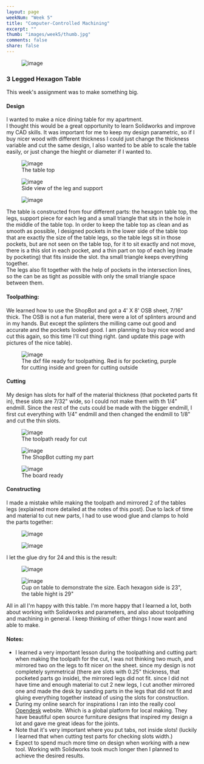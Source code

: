 ```yaml
---
layout: page
weekNum: "Week 5"
title: "Computer-Controlled Machining"
excerpt: ""
thumb: "images/week5/thumb.jpg"
comments: false
share: false
--- 
```

<figure>
	<img src="../images/week5/open.jpg" alt="image">
</figure>  

### 3 Legged Hexagon Table 
This week's assignment was to make something big.  
  
#### Design
I wanted to make a nice dining table for my apartment.  
I thought this would be a great opportunity to learn Solidworks and improve my CAD skills. It was important for me to keep my design parametric, so if I buy nicer wood with different thickness I could just change the thickness variable and cut the same design, I also wanted to be able to scale the table easily, or just change the hieght or diameter if I wanted to.

<figure>
	<img src="../images/week5/complete_design.jpg" alt="image">
	<figcaption> The table top </figcaption>
</figure>
<figure>
	<img src="../images/week5/leg_side_view.jpg" alt="image">
	<figcaption> Side view of the leg and support </figcaption>
</figure>
<figure>
	<img src="../images/week5/side_view.jpg" alt="image">
</figure>

The table is constructed from four different parts: the hexagon table top, the legs, support piece for each leg and a small triangle that sits in the hole in the middle of the table top.
In order to keep the table top as clean and as smooth as possible, I designed pockets in the lower side of the table top that are exactly the size of the table legs, so the table legs sit in those pockets, but are not seen on the table top, for it to sit exactly and not move, there is a this slot in each pocket, and a thin part on top of each leg (made by pocketing) that fits inside the slot. tha small triangle keeps everything together.  
The legs also fit together with the help of pockets in the intersection lines, so the can be as tight as possible with only the small triangle space between them.

#### Toolpathing:
We learned how to use the ShopBot and got a 4' X 8' OSB sheet, 7/16" thick.
The OSB is not a fun material, there were a lot of splinters around and in my hands. But except the splinters the milling came out good and accurate and the pockets looked good. 
I am planning to buy nice wood and cut this again, so this time I'll cut thing right. (and update this page with pictures of the nice table). 
 
<figure>
	<img src="../images/week5/mirrored_legs.jpg" alt="image">
	<figcaption> The dxf file ready for toolpathing. Red is for pocketing, purple for cutting inside and green for cutting outside </figcaption>
</figure>  

#### Cutting

My design has slots for half of the material thickness (that pocketed parts fit in), these slots are 7/32" wide, so I could not make them with th 1/4" endmill.
Since the rest of the cuts could be made with the bigger endmill, I first cut everything with 1/4" endmill and then changed the endmill to 1/8" and cut the thin slots. 
<figure>
	<img src="../images/week5/toolpath.jpg" alt="image">
	<figcaption>  The toolpath ready for cut</figcaption>
</figure>  

<figure>
	<img src="../images/week5/machine_working.jpg" alt="image">
	<figcaption> The ShopBot cutting my part</figcaption>
</figure> 
<figure>
	<img src="../images/week5/board.jpg" alt="image">
	<figcaption> The board ready </figcaption>
</figure> 

#### Constructing
I made a mistake while making the toolpath and mirrored 2 of the tables legs (explained more detailed at the notes of this post). Due to lack of time and material to cut new parts, I had to use wood glue and clamps to hold the parts together:

<figure>
	<img src="../images/week5/building.jpg" alt="image">
	<figcaption>  </figcaption>
</figure> 

<figure>
	<img src="../images/week5/building2.jpg" alt="image">
	<figcaption>  </figcaption>
</figure> 

I let the glue dry for 24 and this is the result:  
<figure>
	<img src="../images/week5/done.jpg" alt="image">
</figure> 
<figure>
	<img src="../images/week5/with_cup.jpg" alt="image">
	<figcaption> Cup on table to demonstrate the size. Each hexagon side is 23", the table hight is 29" </figcaption>
</figure> 

All in all I'm happy with this table. I'm more happy that I learned a lot, both about working with Solidworks and parameters, and also about toolpathing and machining in general. I keep thinking of other things I now want and able to make.

#### Notes:
 - I learned a very important lesson during the toolpathing and cutting part: when making the toolpath for the cut, I was not thinking two much, and mirrored two on the legs to fit nicer on the sheet. since my design is not completely symmetrical (there are slots with 0.25" thickness, that pocketed parts go inside), the mirrored legs did not fit. since I did not have time and enough material to cut 2 new legs, I cut another mirrored one and made the desk by sanding parts in the legs that did not fit and gluing everything together instead of using the slots for construction.
 - During my online search for inspirations I ran into the really cool [Opendesk](https://www.opendesk.cc) website. Which is a global platform for local making. They have beautiful open source furniture designs that inspired my design a lot and gave me great ideas for the joints.
 - Note that it's very important where you put tabs, not inside slots! (luckily I learned that when cutting test parts for checking slots width.)
 - Expect to spend much more time on design when working with a new tool. Working with Solidworks took much longer then I planned to achieve the desired results.
